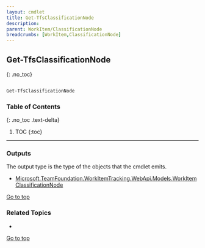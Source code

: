 ```yaml
---
layout: cmdlet
title: Get-TfsClassificationNode
description: 
parent: WorkItem/ClassificationNode
breadcrumbs: [WorkItem,ClassificationNode]
---
```

## Get-TfsClassificationNode
{: .no_toc}



```powershell

Get-TfsClassificationNode
```

### Table of Contents
{: .no_toc .text-delta}

1. TOC
{:toc}

-----

### Outputs

The output type is the type of the objects that the cmdlet emits.

* [Microsoft.TeamFoundation.WorkItemTracking.WebApi.Models.WorkItemClassificationNode](https://docs.microsoft.com/en-us/dotnet/api/Microsoft.TeamFoundation.WorkItemTracking.WebApi.Models.WorkItemClassificationNode)

[Go to top](#get-tfsclassificationnode)

### Related Topics

* 


[Go to top](#get-tfsclassificationnode)

